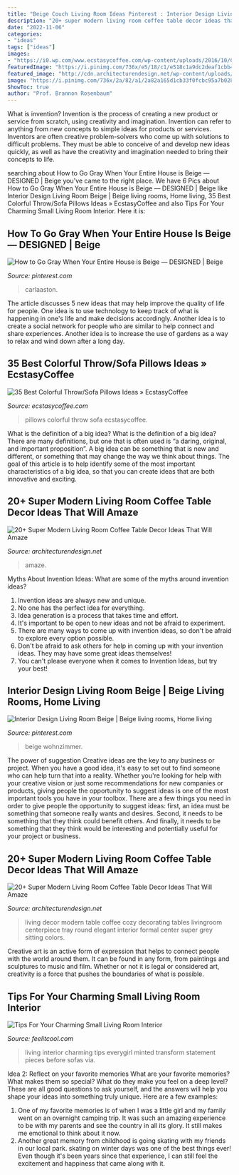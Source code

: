 ```yaml
---
title: "Beige Couch Living Room Ideas Pinterest : Interior Design Living Room Beige"
description: "20+ super modern living room coffee table decor ideas that will amaze"
date: "2022-11-06"
categories:
- "ideas"
tags: ["ideas"]
images:
- "https://i0.wp.com/www.ecstasycoffee.com/wp-content/uploads/2016/10/Colorful-Throw-Pillows-40.jpg"
featuredImage: "https://i.pinimg.com/736x/e5/18/c1/e518c1a9dc2deaf1cbb44782ececbbf3.jpg"
featured_image: "http://cdn.architecturendesign.net/wp-content/uploads/2015/11/AD-09-modern-cozy-living-room-decor.jpg"
image: "https://i.pinimg.com/736x/2a/82/a1/2a82a165d1cb33f0fcbc95a7b028e680.jpg"
ShowToc: true
author: "Prof. Brannon Rosenbaum"
---
```



What is invention?
Invention is the process of creating a new product or service from scratch, using creativity and imagination. Invention can refer to anything from new concepts to simple ideas for products or services. Inventors are often creative problem-solvers who come up with solutions to difficult problems. They must be able to conceive of and develop new ideas quickly, as well as have the creativity and imagination needed to bring their concepts to life.

	

		
searching about How to Go Gray When Your Entire House is Beige — DESIGNED | Beige you've came to the right place. We have 6 Pics about How to Go Gray When Your Entire House is Beige — DESIGNED | Beige like Interior Design Living Room Beige | Beige living rooms, Home living, 35 Best Colorful Throw/Sofa Pillows Ideas » EcstasyCoffee and also Tips For Your Charming Small Living Room Interior. Here it is:
		
    
## How To Go Gray When Your Entire House Is Beige — DESIGNED | Beige

<img loading=lazy src="https://i.pinimg.com/736x/e5/18/c1/e518c1a9dc2deaf1cbb44782ececbbf3.jpg" onerror="this.onerror=null;this.src='https://tse3.mm.bing.net/th?id=OIP.OLbK41Ig-t584Z0SMUkF1QHaE8&amp;pid=15.1';" alt="How to Go Gray When Your Entire House is Beige — DESIGNED | Beige">

_Source: pinterest.com_

>carlaaston. 

	

The article discusses 5 new ideas that may help improve the quality of life for people. One idea is to use technology to keep track of what is happening in one's life and make decisions accordingly. Another idea is to create a social network for people who are similar to help connect and share experiences. Another idea is to increase the use of gardens as a way to relax and wind down after a long day.

    
## 35 Best Colorful Throw/Sofa Pillows Ideas » EcstasyCoffee

<img loading=lazy src="https://i0.wp.com/www.ecstasycoffee.com/wp-content/uploads/2016/10/Colorful-Throw-Pillows-40.jpg" onerror="this.onerror=null;this.src='https://tse1.mm.bing.net/th?id=OIP.njlpDR-L0UDbKEkRACwKvgHaLL&amp;pid=15.1';" alt="35 Best Colorful Throw/Sofa Pillows Ideas » EcstasyCoffee">

_Source: ecstasycoffee.com_

>pillows colorful throw sofa ecstasycoffee. 

	

What is the definition of a big idea?
What is the definition of a big idea? There are many definitions, but one that is often used is “a daring, original, and important proposition”. A big idea can be something that is new and different, or something that may change the way we think about things. The goal of this article is to help identify some of the most important characteristics of a big idea, so that you can create ideas that are both innovative and exciting.

    
## 20+ Super Modern Living Room Coffee Table Decor Ideas That Will Amaze

<img loading=lazy src="https://cdn.architecturendesign.net/wp-content/uploads/2015/11/AD-01-cozy-home-decor-living-room-ideas.jpg" onerror="this.onerror=null;this.src='https://tse2.mm.bing.net/th?id=OIP.oJ5JVPazshdY9Lwz262-1gHaLH&amp;pid=15.1';" alt="20+ Super Modern Living Room Coffee Table Decor Ideas That Will Amaze">

_Source: architecturendesign.net_

>amaze. 

	

Myths About Invention Ideas: What are some of the myths around invention ideas?
1. Invention ideas are always new and unique.
2. No one has the perfect idea for everything.
3. Idea generation is a process that takes time and effort.
4. It's important to be open to new ideas and not be afraid to experiment.
5. There are many ways to come up with invention ideas, so don't be afraid to explore every option possible.
6. Don't be afraid to ask others for help in coming up with your invention ideas. They may have some great ideas themselves!
7. You can't please everyone when it comes to Invention Ideas, but try your best!

    
## Interior Design Living Room Beige | Beige Living Rooms, Home Living

<img loading=lazy src="https://i.pinimg.com/736x/2a/82/a1/2a82a165d1cb33f0fcbc95a7b028e680.jpg" onerror="this.onerror=null;this.src='https://tse3.mm.bing.net/th?id=OIP.nU1Ul99pcIEQkh9EPe0nNQHaHa&amp;pid=15.1';" alt="Interior Design Living Room Beige | Beige living rooms, Home living">

_Source: pinterest.com_

>beige wohnzimmer. 

	

The power of suggestion
Creative ideas are the key to any business or project. When you have a good idea, it's easy to set out to find someone who can help turn that into a reality. Whether you're looking for help with your creative vision or just some recommendations for new companies or products, giving people the opportunity to suggest ideas is one of the most important tools you have in your toolbox.
There are a few things you need in order to give people the opportunity to suggest ideas: first, an idea must be something that someone really wants and desires. Second, it needs to be something that they think could benefit others. And finally, it needs to be something that they think would be interesting and potentially useful for your project or business.

    
## 20+ Super Modern Living Room Coffee Table Decor Ideas That Will Amaze

<img loading=lazy src="http://cdn.architecturendesign.net/wp-content/uploads/2015/11/AD-09-modern-cozy-living-room-decor.jpg" onerror="this.onerror=null;this.src='https://tse4.mm.bing.net/th?id=OIP.I9RzrbrkWNa_uls79UX0jgHaLG&amp;pid=15.1';" alt="20+ Super Modern Living Room Coffee Table Decor Ideas That Will Amaze">

_Source: architecturendesign.net_

>living decor modern table coffee cozy decorating tables livingroom centerpiece tray round elegant interior formal center super grey sitting colors. 

	

Creative art is an active form of expression that helps to connect people with the world around them. It can be found in any form, from paintings and sculptures to music and film. Whether or not it is legal or considered art, creativity is a force that pushes the boundaries of what is possible.

    
## Tips For Your Charming Small Living Room Interior

<img loading=lazy src="http://feelitcool.com/wp-content/uploads/2016/10/small-living-room-ideas9.jpg" onerror="this.onerror=null;this.src='https://tse3.mm.bing.net/th?id=OIP.91NA6B-1qbEkd5xj7WzWBgHaLH&amp;pid=15.1';" alt="Tips For Your Charming Small Living Room Interior">

_Source: feelitcool.com_

>living interior charming tips everygirl minted transform statement pieces before sofas via. 

	

Idea 2: Reflect on your favorite memories
What are your favorite memories? What makes them so special? What do they make you feel on a deep level? These are all good questions to ask yourself, and the answers will help you shape your ideas into something truly unique. Here are a few examples: 
1. One of my favorite memories is of when I was a little girl and my family went on an overnight camping trip. It was such an amazing experience to be with my parents and see the country in all its glory. It still makes me emotional to think about it now. 
2. Another great memory from childhood is going skating with my friends in our local park. skating on winter days was one of the best things ever! Even though it's been years since that experience, I can still feel the excitement and happiness that came along with it. 

